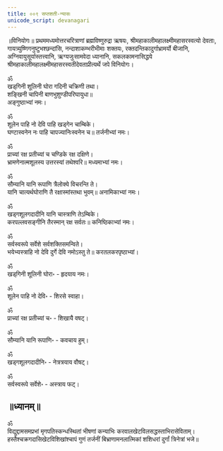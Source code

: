 ```yaml
---
title: ००९ सप्तशती-न्यासः
unicode_script: devanagari
---
```


<div class="audioEmbed"  caption="" src="https://archive.org/download/durgA-saptashatI/00-8-saptashatI-nyAsaH.mp3"></div>

॥विनियोगः॥
प्रथममध्यमोत्तरचरित्राणां ब्रह्मविष्णुरुद्रा ऋषयः, श्रीमहाकालीमहालक्ष्मीमहासरस्वत्यो देवताः, गायत्र्युष्णिगनुष्टुभश्छन्दांसि, नन्दाशाकम्भरीभीमाः शक्तयः, रक्तदन्तिकादुर्गाभ्रामर्यो बीजानि, अग्निवायुसूर्यास्तत्त्वानि, ऋग्यजुःसामवेदा ध्यानानि, सकलकामनासिद्धये श्रीमहाकालीमहालक्ष्मीमहासरस्वतीदेवताप्रीत्यर्थे जपे विनियोगः।  

ॐ  
खड्‌गिनी शूलिनी घोरा गदिनी चक्रिणी तथा।  
शङ्खिनी चापिनी बाणभुशुण्डीपरिघायुधा॥  
अङ्गुष्ठाभ्यां नमः।  

ॐ  
शूलेन पाहि नो देवि पाहि खड्गेन चाम्बिके।  
घण्टास्वनेन नः पाहि चापज्यानिःस्वनेन च॥ तर्जनीभ्यां नमः।  

ॐ  
प्राच्यां रक्ष प्रतीच्यां च चण्डिके रक्ष दक्षिणे।  
भ्रामणेनात्मशूलस्य उत्तरस्यां तथेश्वरि॥ मध्यमाभ्यां नमः।  

ॐ  
सौम्यानि यानि रूपाणि त्रैलोक्ये विचरन्ति ते।  
यानि चात्यर्थघोराणि तै रक्षास्मांस्तथा भुवम्॥ अनामिकाभ्यां नमः।  

ॐ  
खड्गशूलगदादीनि यानि चास्त्राणि तेऽम्बिके।  
करपल्लवसङ्गीनि तैरस्मान् रक्ष सर्वतः॥ कनिष्ठिकाभ्यां नमः।  

ॐ  
सर्वस्वरूपे सर्वेशे सर्वशक्तिसमन्विते।  
भयेभ्यस्त्राहि नो देवि दुर्गे देवि नमोऽस्तु ते॥ करतलकरपृष्ठाभ्यां।  

ॐ  
खड्‌गिनी शूलिनी घोरा॰ - हृदयाय नमः।  

ॐ  
शूलेन पाहि नो देवि॰ - शिरसे स्वाहा।  

ॐ  
प्राच्यां रक्ष प्रतीच्यां च॰ - शिखायै वषट्।  

ॐ  
सौम्यानि यानि रूपाणि॰ - कवचाय हुम्।  

ॐ  
खड्गशूलगदादीनि॰ - नेत्रत्रयाय वौषट्।  

ॐ  
सर्वस्वरूपे सर्वेशे॰ - अस्त्राय फट्।  

## ॥ध्यानम्॥

ॐ  
विद्युद्दामसमप्रभां मृगपतिस्कन्धस्थितां भीषणां
कन्याभिः करवालखेटविलसद्धस्ताभिरासेविताम्।  
हस्तैश्चक्रगदासिखेटविशिखांश्चापं गुणं तर्जनीं
बिभ्राणामनलात्मिकां शशिधरां दुर्गां त्रिनेत्रां भजे॥